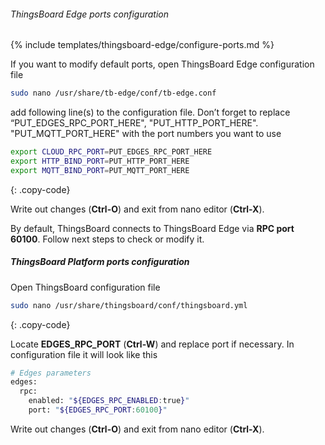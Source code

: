 ###### ThingsBoard Edge ports сonfiguration

{% include templates/thingsboard-edge/configure-ports.md %}

If you want to modify default ports, open ThingsBoard Edge configuration file

```bash 
sudo nano /usr/share/tb-edge/conf/tb-edge.conf
``` 

add following line(s) to the configuration file. 
Don’t forget to replace “PUT_EDGES_RPC_PORT_HERE", "PUT_HTTP_PORT_HERE". "PUT_MQTT_PORT_HERE" with the port numbers you want to use

``` bash
export CLOUD_RPC_PORT=PUT_EDGES_RPC_PORT_HERE
export HTTP_BIND_PORT=PUT_HTTP_PORT_HERE
export MQTT_BIND_PORT=PUT_MQTT_PORT_HERE
``` 
{: .copy-code}

Write out changes (**Ctrl-O**) and exit from nano editor (**Ctrl-X**).

By default, ThingsBoard connects to ThingsBoard Edge via **RPC port 60100**. 
Follow next steps to check or modify it.

##### ThingsBoard Platform ports сonfiguration

Open ThingsBoard configuration file

```bash 
sudo nano /usr/share/thingsboard/conf/thingsboard.yml
``` 
{: .copy-code}

Locate **EDGES_RPC_PORT** (**Ctrl-W**) and replace port if necessary. 
In configuration file it will look like this
``` bash
# Edges parameters
edges:
  rpc:
    enabled: "${EDGES_RPC_ENABLED:true}"
    port: "${EDGES_RPC_PORT:60100}"
``` 
Write out changes (**Ctrl-O**) and exit from nano editor (**Ctrl-X**).

